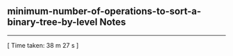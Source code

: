 <h2>minimum-number-of-operations-to-sort-a-binary-tree-by-level Notes</h2><hr>[ Time taken: 38 m 27 s ]